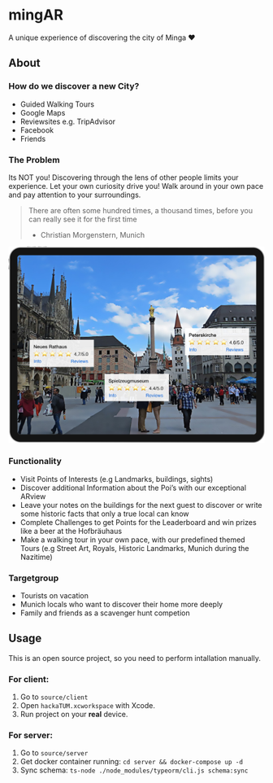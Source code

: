 # mingAR
A unique experience of discovering the city of Minga ❤️

## About
### How do we discover a new City?
* Guided Walking Tours 
* Google Maps
* Reviewsites e.g. TripAdvisor 
* Facebook
* Friends

### The Problem
Its NOT you! Discovering through the lens of other people limits your experience. Let your own curiosity drive you! Walk around in your own pace and pay attention to your surroundings.

> There are often some hundred times, a thousand times, before you can really see it for the first
time
> - Christian Morgenstern, Munich

![alt text](screen.jpg)

### Functionality
* Visit Points of Interests (e.g Landmarks, buildings, sights)
* Discover additional Information about the Poi’s with our exceptional ARview
* Leave your notes on the buildings for the next guest to discover or write some historic facts that only a true local can know
* Complete Challenges to get Points for the Leaderboard and win prizes like a beer at the Hofbräuhaus
* Make a walking tour in your own pace, with our predefined themed Tours (e.g Street Art, Royals, Historic Landmarks, Munich during the Nazitime)

### Targetgroup
* Tourists on vacation
* Munich locals who want to discover their home more deeply
* Family and friends as a scavenger hunt competion

## Usage
This is an open source project, so you need to perform intallation manually. 

### For client:

1. Go to `source/client`
2. Open `hackaTUM.xcworkspace` with Xcode. 
3. Run project on your **real** device.

### For server:

1. Go to `source/server`
2. Get docker container running: `cd server && docker-compose up -d`
3. Sync schema: `ts-node ./node_modules/typeorm/cli.js schema:sync`
